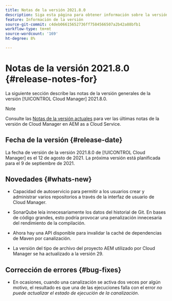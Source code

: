 ```yaml
---
title: Notas de la versión 2021.8.0
description: Siga esta página para obtener información sobre la versión 2021.8.0 de Cloud Manager
feature: Información de la versión
source-git-commit: c4deb06615652736ff7584566507a2b42a88bfb1
workflow-type: tm+mt
source-wordcount: '169'
ht-degree: 8%

---
```


# Notas de la versión 2021.8.0 {#release-notes-for}

La siguiente sección describe las notas de la versión generales de la versión [!UICONTROL Cloud Manager] 2021.8.0.

>[!NOTE]
>Consulte las [Notas de la versión actuales](https://experienceleague.adobe.com/docs/experience-manager-cloud-service/onboarding/getting-access/release-notes-cloud-manager/release-notes-cm-current.html?lang=en#getting-access) para ver las últimas notas de la versión de Cloud Manager en AEM as a Cloud Service.

## Fecha de la versión {#release-date}

La fecha de versión de la versión 2021.8.0 de [!UICONTROL Cloud Manager] es el 12 de agosto de 2021.
La próxima versión está planificada para el 9 de septiembre de 2021.

## Novedades {#whats-new}

* Capacidad de autoservicio para permitir a los usuarios crear y administrar varios repositorios a través de la interfaz de usuario de Cloud Manager.

* SonarQube leía innecesariamente los datos del historial de Git. En bases de código grandes, esto podría provocar una penalización innecesaria del rendimiento de la compilación.

* Ahora hay una API disponible para invalidar la caché de dependencias de Maven por canalización.

* La versión del tipo de archivo del proyecto AEM utilizado por Cloud Manager se ha actualizado a la versión 29.

## Corrección de errores {#bug-fixes}

* En ocasiones, cuando una canalización se activa dos veces por algún motivo, el resultado es que una de las ejecuciones falla con el error *no puede actualizar el estado de ejecución de la canalización*.
